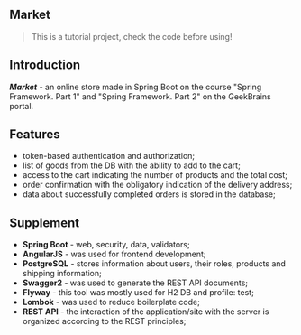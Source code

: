 ## Market

>This is a tutorial project, check the code before using!


## Introduction

**_Market_** - an online store made in Spring Boot on the course "Spring Framework. Part 1" and "Spring Framework. Part 2" on the GeekBrains portal.


## Features

- token-based authentication and authorization;
- list of goods from the DB with the ability to add to the cart;
- access to the cart indicating the number of products and the total cost;
- order confirmation with the obligatory indication of the delivery address;
- data about successfully completed orders is stored in the database;


## Supplement

- **Spring Boot** -  web, security, data, validators;
- **AngularJS** - was used for frontend development;
- **PostgreSQL** - stores information about users, their roles, products and shipping information;
- **Swagger2** - was used to generate the REST API documents;
- **Flyway** - this tool was mostly used for H2 DB and profile: test;
- **Lombok** - was used to reduce boilerplate code;
- **REST API** - the interaction of the application/site with the server is organized according to the REST principles;
